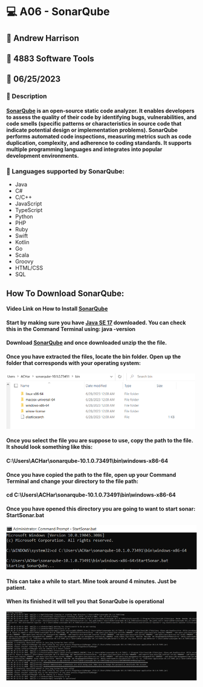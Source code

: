 # :computer: A06 - SonarQube
## :name_badge: Andrew Harrison
## :school: 4883 Software Tools
## :date: 06/25/2023

### :memo: Description
#### [SonarQube](https://www.sonarsource.com/open-source-editions/sonarqube-community-edition/) is an open-source static code analyzer. It enables developers to assess the quality of their code by identifying bugs, vulnerabilities, and code smells (specific patterns or characteristics in source code that indicate potential design or implementation problems). SonarQube performs automated code inspections, measuring metrics such as code duplication, complexity, and adherence to coding standards. It supports multiple programming languages and integrates into popular development environments. 

### :page_with_curl: Languages supported by SonarQube:
 - Java
 - C#
 - C/C++
 - JavaScript
 - TypeScript
 - Python
 - PHP
 - Ruby
 - Swift
 - Kotlin
 - Go
 - Scala
 - Groovy
 - HTML/CSS
 - SQL

## How To Download SonarQube:
#### Video Link on How to Install [SonarQube](https://www.youtube.com/watch?v=arbDl7YOIyM)
#### Start by making sure you have [Java SE 17](https://www.oracle.com/java/technologies/javase/jdk17-archive-downloads.html) downloaded. You can check this in the Command Terminal using: java -version
#### Download [SonarQube](https://www.sonarsource.com/products/sonarqube/downloads/success-download-community-edition/) and once downloaded unzip the the file.
#### Once you have extracted the files, locate the bin folder. Open up the folder that corresponds with your operating system:
<img src = "https://github.com/ACHarrison32/4883-SoftwareTools-Harrison/blob/main/Assignments/A6/SonarQube%201.PNG" width="500">

#### Once you select the file you are suppose to use, copy the path to the file. It should look something like this:
#### C:\Users\ACHar\sonarqube-10.1.0.73491\bin\windows-x86-64
#### Once you have copied the path to the file, open up your Command Terminal and change your directory to the file path:
#### cd C:\Users\ACHar\sonarqube-10.1.0.73491\bin\windows-x86-64
#### Once you have opened this directory you are going to want to start sonar: StartSonar.bat
<img src = "https://github.com/ACHarrison32/4883-SoftwareTools-Harrison/blob/main/Assignments/A6/SonarQube%202.PNG" width = "750" >

#### This can take a while to start. Mine took around 4 minutes. Just be patient.
#### When its finished it will tell you that SonarQube is operational
<img src = "https://github.com/ACHarrison32/4883-SoftwareTools-Harrison/blob/main/Assignments/A6/SonarQube%203.PNG" width = "750" >
